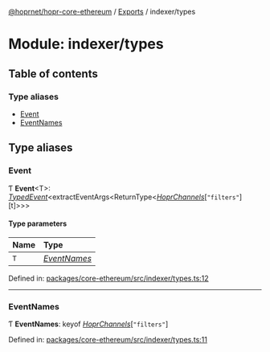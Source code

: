 [@hoprnet/hopr-core-ethereum](../README.md) / [Exports](../modules.md) / indexer/types

# Module: indexer/types

## Table of contents

### Type aliases

- [Event](indexer_types.md#event)
- [EventNames](indexer_types.md#eventnames)

## Type aliases

### Event

Ƭ **Event**<T\>: [_TypedEvent_](../interfaces/contracts_commons.typedevent.md)<extractEventArgs<ReturnType<[_HoprChannels_](../classes/contracts_hoprchannels.hoprchannels.md)[`"filters"`][t]\>\>\>

#### Type parameters

| Name | Type                                        |
| :--- | :------------------------------------------ |
| `T`  | [_EventNames_](indexer_types.md#eventnames) |

Defined in: [packages/core-ethereum/src/indexer/types.ts:12](https://github.com/hoprnet/hoprnet/blob/448a47a/packages/core-ethereum/src/indexer/types.ts#L12)

---

### EventNames

Ƭ **EventNames**: keyof [_HoprChannels_](../classes/contracts_hoprchannels.hoprchannels.md)[``"filters"``]

Defined in: [packages/core-ethereum/src/indexer/types.ts:11](https://github.com/hoprnet/hoprnet/blob/448a47a/packages/core-ethereum/src/indexer/types.ts#L11)
